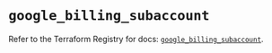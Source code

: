 # `google_billing_subaccount`

Refer to the Terraform Registry for docs: [`google_billing_subaccount`](https://registry.terraform.io/providers/drfaust92/google/4.16.4/docs/resources/billing_subaccount).
